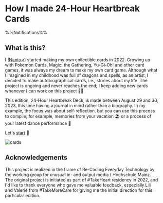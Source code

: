How I made 24-Hour Heartbreak Cards
========

%%Notifications%%

What is this?
--------

I ([Naoto:arrow_upper_right:](https://naotohieda.com)) started making my own collectible cards in 2022. Growing up with Pokemon Cards, Magic: the Gathering, Yu-Gi-Oh! and other card games, it was always my dream to make my own card game. Although what I imagined in my childhood was full of dragons and spells, as an artist, I decided to make autobiographical cards, i.e., stories about my life. The project is ongoing and never reaches the end; I keep adding new cards whenever I can work on this project :running_woman:

This edition, 24-Hour Heartbreak Deck, is made between August 29 and 30, 2023, this time having a journal in mind rather than a biography. In my example, the focus was about self-reflection, but you can use this process to compile, for example, memories from your vacation :beach_umbrella: or a process of your latest dance performance :dolls:

Let's [start](#doc/start) :rocket:

![cards](https://img.glitches.me/images/2023/07/26/cards_sq.jpg)

Acknowledgements
--------

This project is realized in the frame of Re-Coding Everyday Technology by the working group for unusual in- and output media / Hochschule Mainz. The original project is initiated as part of #TakeHeart residency in 2022, and I'd like to thank everyone who gave me valuable feedback, especially Lili and Valerie from #TakeMoreCare for giving me the initial direction for this particular edition.
